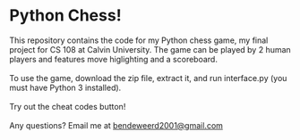 # Python Chess!
This repository contains the code for my Python chess game, my final project for CS 108 at Calvin University.  The game can be played by 2 human players and features move higlighting and a scoreboard.\
\
To use the game, download the zip file, extract it, and run interface.py (you must have Python 3 installed).\
\
Try out the cheat codes button!\
\
Any questions? Email me at bendeweerd2001@gmail.com
